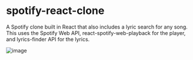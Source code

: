 # spotify-react-clone
A Spotify clone built in React that also includes a lyric search for any song. This uses the Spotify Web API, react-spotify-web-playback for the player, and lyrics-finder API for the lyrics.

![image](https://user-images.githubusercontent.com/51770348/116138331-494eaf80-a69a-11eb-9b26-dee56a6d1d19.png)
